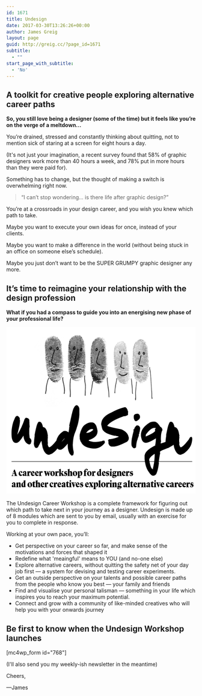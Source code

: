 ```yaml
---
id: 1671
title: Undesign
date: 2017-03-30T13:26:26+00:00
author: James Greig
layout: page
guid: http://greig.cc/?page_id=1671
subtitle:
  - ""
start_page_with_subtitle:
  - 'No'
---
```

## A toolkit for creative people exploring alternative career paths

**So, you still love being a designer (some of the time) but it feels like you’re on the verge of a meltdown...**

You’re drained, stressed and constantly thinking about quitting, not to mention sick of staring at a screen for eight hours a day.

(It's not just your imagination, a recent survey found that 58% of graphic designers work more than 40 hours a week, and 78% put in more hours than they were paid for).

Something has to change, but the thought of making a switch is overwhelming right now.

> “I can’t stop wondering… is there life after graphic design?”

You’re at a crossroads in your design career, and you wish you knew which path to take.

Maybe you want to execute your own ideas for once, instead of your clients.

Maybe you want to make a difference in the world (without being stuck in an office on someone else’s schedule).

Maybe you just don’t want to be the SUPER GRUMPY graphic designer any more.

## It’s time to reimagine your relationship with the design profession

**What if you had a compass to guide you into an energising new phase of your professional life?**

<img src="/media/undesign-career-workshop.png" alt="" width="608" height="443" class="alignnone size-full wp-image-1672" />

The Undesign Career Workshop is a complete framework for figuring out which path to take next in your journey as a designer. Undesign is made up of 8 modules which are sent to you by email, usually with an exercise for you to complete in response.

Working at your own pace, you’ll:

* Get perspective on your career so far, and make sense of the motivations and forces that shaped it
* Redefine what 'meaingful' means to YOU (and no-one else)
* Explore alternative careers, without quitting the safety net of your day job first — a system for devising and testing career experiments.
* Get an outside perspective on your talents and possible career paths from the people who know you best — your family and friends
* Find and visualise your personal talisman — something in your life which inspires you to reach your maximum potential.
* Connect and grow with a community of like-minded creatives who will help you with your onwards journey

## Be first to know when the Undesign Workshop launches

[mc4wp_form id="768"]

(I'll also send you my weekly-ish newsletter in the meantime)

Cheers,

—James
